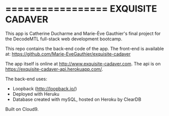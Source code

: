 
=================
EXQUISITE CADAVER
=================

This app is Catherine Ducharme and Marie-Ève Gauthier's final project for the DecodeMTL 
full-stack web development bootcamp. 

This repo contains the back-end code of the app. The front-end is available at:
https://github.com/Marie-EveGauthier/exquisite-cadaver

The app itself is online at http://www.exquisite-cadaver.com.
The api is on https://exquisite-cadaver-api.herokuapp.com/.

The back-end uses:
- Loopback (http://loopback.io/)
- Deployed with Heruku
- Database created with mySQL, hosted on Heroku by ClearDB

Built on Cloud9.
